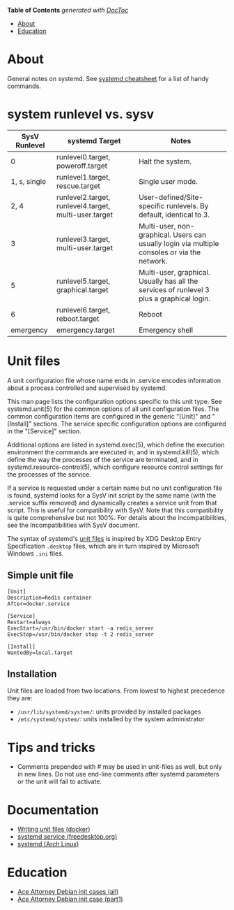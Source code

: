 <!-- START doctoc generated TOC please keep comment here to allow auto update -->
<!-- DON'T EDIT THIS SECTION, INSTEAD RE-RUN doctoc TO UPDATE -->
**Table of Contents**  *generated with [DocToc](https://github.com/thlorenz/doctoc)*

- [About](#about)
- [Education](#education)

<!-- END doctoc generated TOC please keep comment here to allow auto update -->

# About 

General notes on systemd. See [systemd cheatsheet](https://github.com/mdeguzis/documents/blob/master/linux-applications/systemd/systemd-cheat-sheet.md) for a list of handy commands.

# system runlevel vs. sysv

SysV Runlevel	| systemd Target |	Notes
--------------|----------------|---------------------
0	|runlevel0.target, poweroff.target	|Halt the system.
1, s, single	|runlevel1.target, rescue.target	|Single user mode.
2, 4	|runlevel2.target, runlevel4.target, multi-user.target	|User-defined/Site-specific runlevels. By default, identical to 3.
3	|runlevel3.target, multi-user.target	|Multi-user, non-graphical. Users can usually login via multiple consoles or via the network.
5	|runlevel5.target, graphical.target	|Multi-user, graphical. Usually has all the services of runlevel 3 plus a graphical login.
6	|runlevel6.target, reboot.target	| Reboot
emergency	|emergency.target	|Emergency shell

# Unit files

A unit configuration file whose name ends in .service encodes information about a process controlled and supervised by systemd.

This man page lists the configuration options specific to this unit type. See systemd.unit(5) for the common options of all unit configuration files. The common configuration items are configured in the generic "[Unit]" and "[Install]" sections. The service specific configuration options are configured in the "[Service]" section.

Additional options are listed in systemd.exec(5), which define the execution environment the commands are executed in, and in systemd.kill(5), which define the way the processes of the service are terminated, and in systemd.resource-control(5), which configure resource control settings for the processes of the service.

If a service is requested under a certain name but no unit configuration file is found, systemd looks for a SysV init script by the same name (with the .service suffix removed) and dynamically creates a service unit from that script. This is useful for compatibility with SysV. Note that this compatibility is quite comprehensive but not 100%. For details about the incompatibilities, see the Incompatibilities with SysV document.

The syntax of systemd's [unit files](http://www.freedesktop.org/software/systemd/man/systemd.unit.html) is inspired by XDG Desktop Entry Specification `.desktop` files, which are in turn inspired by Microsoft Windows `.ini` files. 


## Simple unit file

```
[Unit]
Description=Redis container
After=docker.service

[Service]
Restart=always
ExecStart=/usr/bin/docker start -a redis_server
ExecStop=/usr/bin/docker stop -t 2 redis_server

[Install]
WantedBy=local.target
```

## Installation

Unit files are loaded from two locations. From lowest to highest precedence they are:

* `/usr/lib/systemd/system/`: units provided by installed packages
* `/etc/systemd/system/`: units installed by the system administrator

# Tips and tricks

* Comments prepended with # may be used in unit-files as well, but only in new lines. Do not use end-line comments after systemd parameters or the unit will fail to activate.

# Documentation

* [Writing unit files (docker)](https://access.redhat.com/documentation/en-us/red_hat_enterprise_linux_atomic_host/7/html/managing_containers/using_systemd_with_containers)
* [systemd service (freedesktop.org)](https://www.freedesktop.org/software/systemd/man/systemd.service.html)
* [systemd (Arch Linux)](https://wiki.archlinux.org/index.php/systemd)

# Education

* [Ace Attorney Debian init cases (all)](https://www.phoronix.com/forums/forum/software/distributions/45968-debian-init-discussion-in-phoenix-wright-format)
* [Ace Attorney Debian init case (part1)](http://aceattorney.sparklin.org/jeu.php?id_proces=57684)
 
